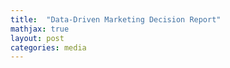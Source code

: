 ```yaml
---
title:  "Data-Driven Marketing Decision Report"
mathjax: true
layout: post
categories: media
---
```

